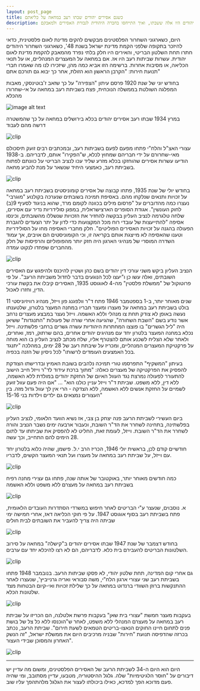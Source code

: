```yaml
---
layout: post_page
title: כשגם אסירים יהודים שבתו רעב במחאה על כליאתם
description: היום ה-34 לשביתת הרעב של האסירים הפלסטינים הוא זמן טוב להיזכר בתקופה בה יהודים היו אלה ששבתו, ואיך התייחסו בחברה היהודית לגבורת האסירים ולמאבקם
---
```


היום, כשארגוני השחרור הפלסטינים מבקשים להקים מדינת לאום פלסטינית, כדאי להיזכר בתקופה שלפני הקמת מדינת ישראל בשנת 48', כשארגוני השחרור היהודים חתרו תחת השלטון הבריטי, והאירים היו חלק בלתי נפרד מהמאבק להקמת מדינת לאום יהודית. עשרות שביתות רעב היו אז. אם במחאה על המעצרים המנהליים, או על תנאי הכליאה, או מסיבות אחרות. ברשימה הזו אביא כמה מהן, שיזכירו לנו מה שאמרו חברי תנועת חירות: "הקרבן הראשון הוא הזולת, אחר כך יבוא גם תורכם אתם"

בחודש יוני של שנת 1920 פרסם עיתון "הצפירה" על כך שזאב ז'בוטינסקי, מאבות המפלגה השולטת בממשלה הנוכחית, פצח בשביתת רעב במחאה על אי-שחרורו מהכלא

![image alt text](/img/2017-05-20-0.png)

במרץ 1934 שבתו רעב אסירים יהודים בכלא בירושלים במחאה על כך שהמשטרה דרשה מהם לעבוד

![clip](/img/2017-05-20-1.png)

עצורי האצ"ל והלח"י פתחו מפעם לפעם בשביתות רעב, ובמכתבים רבים זועק תיסכולם מאי-שחרורם על ידי חבריהם שמחוץ לכלא, ש"הפקירו" אותם, לדבריהם. ב-1938 הודיעו עשרות אסירים שהוחזקו בכלא מזרע שליד עכו לנציב הבריטי על כוונתם לפתוח בשביתת רעב, כאמצעי היחיד שנשאר על מנת להביע מחאה.

![clip](/img/2017-05-20-2.png)

בחודש יולי של שנת 1935, פתחו קבוצה של אסירים קומוניסטים בשביתת רעב במחאה על זכויות ותנאים שנלקחו מהם. באסיפת תמיכה בשובתים שנערכה בקולנוע "מוגרבי" נעצרו כמה מהדוברים על "פרסום מילים בכוונה לקומם מרד, שהוא בניגוד לסעיף 9(ב) לחוק העונשין". אגודת הסופרים הארצישראלית, במפגן סולידריות נדיר עם אסירים, שלחה טלגרמה לנציב העליון בבקשה להחזיר את הזכויות שנשללו מהשובתים, וכינסו אסיפה "להתייעצות של  עובדי רוח מכל המקצועות כדי לדון על יתר הצעדים להגברת הפעולה בהגנה על זכויות האסירים הפוליטים". חלק מחברי האסיפה מחו על הסולידריות וטענו שהאסיפה לא מייצגת אותם בקריאה זו, וכי הקומוניסטים הם אויבים, אך עמוד השדרה המוסרי של מנהיגי הארגון היה חזק יותר מהפופוליזם והרפיסות של חלק מהחברים שפחדו לנקוט עמדה.

![clip](/img/2017-05-20-3.png)

הנציב העליון ביקש משני עורכי דין יהודים בשם כהן ושטיין להיכנס ולהיפגש עם האסירים השובתים, ואלה עשו כן ו"יעצו לכל הנוגעים בדבר לחדול משביתת הרעב". על פי פרוטוקול של "ממשלת פלסטין" מה-4 לאוגוסט 1935, האסירים קיבלו את בקשת עורכי הדין, וחזרו לאכול.

11 שנים מאוחר יותר, ב-1 בספטמבר 1946 פתח ד"ר וולפגנג פון וייזל, מנהיג רוויזיוניסטי בולט בשביתת רעב במחאה על מעצרו ומעצר חבריו במחנה המעצר בלטרון, שלטענתו נעשה באופן לא צודק תחת צו מנהלי וללא האשמה. וייזל נעצר במבצע מעצרים נרחב אשר נודע בשם "השבת השחורה", שהגיעה אחרי שורה של פעולות "התנגדות" ששיאן היה "ליל הגשרים" בו פוצצו המחתרות היהודיות עשרה גשרים ברחבי פלשתינה. וייזל נכלא במחנה המעצר בלטרון יחד עם מנהיגים יהודים אחרים, בהם שרתוק, רמז, ואחרים, ולאחר שלא הצליח לשכנע אותם להצטרף אליו, שלח מכתב לנציב העליון בו הוא מוחה על פרקטיקת המעצרים המנהליים, ומכריז על שיבתת רעב של 28 ימים, במהלכה "יתנגד בכל האמצעים העומדים לרשותו" לכל ניסיון של הזנה בכפיה.

בעיתון "המשקיף" התפרסמו טורי תמיכה נלהבים בשובת האמיץ ובדרישתו הצודקת להפסיק את הפרקטיקה של מעצרים כאלה: "מתוך ברכת עידוד לד"ר וייזל חייב הישוב להתעורר לפעולה נמרצת נגד העוול האיום של החזקת יהודים במולדת ללא האשמה, ללא דין, ללא משפט. שביתת ד"ר וייזל עניין כולנו הוא" … "אם היה פעם עוול זועק לשמיים על החזקת אנשים ללא האשמה, ללא הצדקה - הרי אין לך עוול גדול מזה. בין העצורים נמצאים גם ילדים וילדות בני 15-16"

![clip](/img/2017-05-20-4.png)

ביום העשירי לשביתת הרעב פנה יצחק בן צבי, אז נשיא הוועד הלאומי, לנציב העליון בפלשתינה, בתחינה לשחרר את הד"ר השובת, וכעבור ארבעה ימים נשבר הנציב והורה לשחרר את הד"ר השובת. וייזל, לעומת זאת, החליט לא להפסיק את שביתתו עד לתום 28 הימים להם התחייב, וכך עשה.

חודשיים קודם לכן, בראשית יולי 1946, הכריז הרב י.ל. פישמן, שהיה כלוא בלטרון יחד עם וייזל, על שביתת רעב במחאה על מעצרו ועל תנאי המעצר הקשים, לדבריו.

![clip](/img/2017-05-20-5.png)

כמה חודשים מאוחר יותר, באוקטובר של אותה שנה, פתחו גם עצירי מחנה רפיח בשביתת רעב במחאה על מעצרם ללא משפט וללא האשמה

![clip](/img/2017-05-20-6.png)

א. נוסבוים, שנעצר ע"י הבריטים לאחר חיפוש במשרדי הסתדרות העובדים הלאומית, פתח בשביתת רעב בסוף אוגוסט 1947. על פי חוקי הכליאה דאז, אחרי חמישה ימי שביתה היה צריך להעביר את השובתים לבית חולים

![clip](/img/2017-05-20-7.png)

בחודש דצמבר של שנת 1947 שבתו אסירים יהודים ב"קישלה" במחאה על סירוב השלטונות הבריטים להעבירם בית כלא. לדבריהם, הם לא רצו להיכלא יחד עם ערבים.

![clip](/img/2017-05-20-8.png)

גם אחרי קום המדינה, תחת שלטון יהודי, לא פסקו שביתות הרעב. בנובמבר 1948 פתחו בשביתת רעב שני עצורי ארגון הלח"י, משה סבוראי ואריה גרנייביץ', שנעצרו לאחר ההתנקשות ברוזן השוודי ברנדוט במחאה על כך שלילת זכויות ואי-קיום הבטחות מצד שלטונות הכלא.

![clip](/img/2017-05-20-9.png)

בעקבות מעצר חמשת "עצורי בית שאן" בעקבות פרשת אלטלנה, הם הכריזו על שביתת רעב במחאה על מעצרם המנהלי ללא משפט, לאחר ש"הוכנסו ללא כל צל של בושת פנים לתחום חיינו החוקים הנאצו-בריטים הטמאים לשעת חירום". שביתת הרעב, נכתב בכרזה שהדפיסה תנועת "חירות" שבניה מרכיבים היום את ממשלת ישראל, "זה הנשק האחרון והמסוכן שבידי העצור". 

![clip](/img/2017-05-20-10.png)

***

היום הוא היום ה-34 לשביתת הרעב של האסירים הפלסטינים, ומשום מה עדיין יש דיבורים על "חוסר הלגיטימיות" שלה. גלגל ההיסטוריה, מטבעו, עדיין מסתובב, ומי שהיה פעם מדוכא הפך למדכא, כאילו ביכולתו לעצור את הגלגל מלהתהפך עליו שוב.
